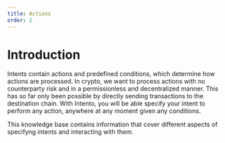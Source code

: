 ```yaml
---
title: Actions
order: 2
---
```


# Introduction

Intents contain actions and predefined conditions, which determine how actions are processed. In crypto, we want to process actions with no counterparty risk and in a permissionless and decentralized manner. This has so far only been possible by directly sending transactions to the destination chain. With Intento, you will be able specify your intent to perform any action, anywhere at any moment given any conditions.

This knowledge base contains information that cover different aspects of specifyng intents and interacting with them.

